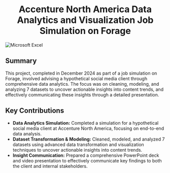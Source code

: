 <h1 align="center">Accenture North America Data Analytics and Visualization Job Simulation on Forage</h1>
<p>
  
  <img alt="Microsoft Excel" src="https://img.shields.io/badge/-Microsoft%20Excel-217346?style=flat-square&logo=microsoftexcel&logoColor=white" />
</p>

## Summary
This project, completed in December 2024 as part of a job simulation on Forage, involved advising a hypothetical social media client through comprehensive data analytics. The focus was on cleaning, modeling, and analyzing 7 datasets to uncover actionable insights into content trends, and effectively communicating these insights through a detailed presentation.

## Key Contributions
- **Data Analytics Simulation:** Completed a simulation for a hypothetical social media client at Accenture North America, focusing on end-to-end data analysis.
- **Dataset Transformation & Modeling:** Cleaned, modeled, and analyzed 7 datasets using advanced data transformation and visualization techniques to uncover actionable insights into content trends.
- **Insight Communication:** Prepared a comprehensive PowerPoint deck and video presentation to effectively communicate key findings to both the client and internal stakeholders.

